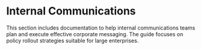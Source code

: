 <!-- ✅ -->
# Internal Communications

This section includes documentation to help internal communications teams plan and execute effective corporate messaging. The guide focuses on policy rollout strategies suitable for large enterprises.
